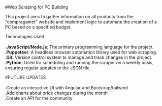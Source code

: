 #Web Scraping for PC Building


This project aims to gather information on all products from the "compragamer" website and implement logic to automate the creation of a PC based on a specified budget.

Technologies Used<br>
<br>
.**JavaScript/Node.js**: The primary programming language for the project.<br>
.**Puppeteer**: A headless browser automation library used for web scraping.<br>
.**Git**: Version control system to manage and track changes in the project.<br>
.**Python**: Used for scheduling and running the scraper on a weekly basis, ensuring regular updates to the JSON file.<br>




 #FUTURE UPDATES <br>
 <br>
  .Create an interactive UI with Angular and Bootstrap/tailwind<br> 
  .Add charts about price changes during the month<br>
  .Create an API for the community

